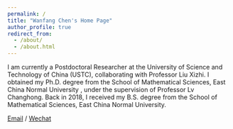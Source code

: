 ```yaml
---
permalink: /
title: "Wanfang Chen's Home Page"
author_profile: true
redirect_from: 
  - /about/
  - /about.html
---
```


I am currently a Postdoctoral Researcher at the University of Science and Technology of China (USTC), collaborating with Professor Liu Xizhi. I obtained my Ph.D. degree from the School of Mathematical Sciences, East China Normal University , under the supervision of Professor Lv Changhong. Back in 2018, I received my B.S. degree from the School of Mathematical Sciences, East China Normal University.

[Email](mailto:chenwanfang@ustc.edu.cn) / [Wechat](images/wechat.jpg)
